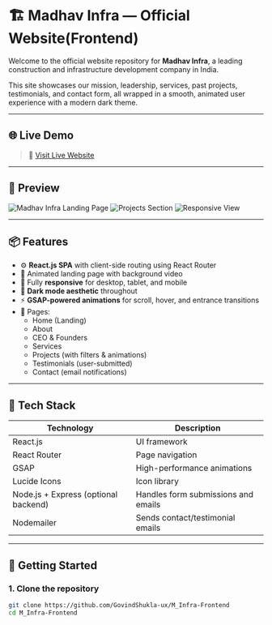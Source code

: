 # 🏗️ Madhav Infra — Official Website(Frontend)

Welcome to the official website repository for **Madhav Infra**, a leading construction and infrastructure development company in India.

This site showcases our mission, leadership, services, past projects, testimonials, and contact form, all wrapped in a smooth, animated user experience with a modern dark theme.

---

## 🌐 Live Demo

> 🔗 [Visit Live Website](https://your-live-deployment-link.com)

---

## 📸 Preview

![Madhav Infra Landing Page](./screenshots/landing-page.png)
![Projects Section](./screenshots/projects-section.png)
![Responsive View](./screenshots/mobile-view.png)

---

## 📦 Features

- ⚙️ **React.js SPA** with client-side routing using React Router
- 🎥 Animated landing page with background video
- 📱 Fully **responsive** for desktop, tablet, and mobile
- 🌙 **Dark mode aesthetic** throughout
- ⚡ **GSAP-powered animations** for scroll, hover, and entrance transitions
- 📁 Pages:
  - Home (Landing)
  - About
  - CEO & Founders
  - Services
  - Projects (with filters & animations)
  - Testimonials (user-submitted)
  - Contact (email notifications)

---

## 🔧 Tech Stack

| Technology      | Description                      |
|----------------|----------------------------------|
| React.js        | UI framework                     |
| React Router    | Page navigation                  |
| GSAP            | High-performance animations      |
| Lucide Icons    | Icon library                     |
| Node.js + Express (optional backend) | Handles form submissions and emails |
| Nodemailer      | Sends contact/testimonial emails |

---

## 🚀 Getting Started

### 1. Clone the repository

```bash
git clone https://github.com/GovindShukla-ux/M_Infra-Frontend
cd M_Infra-Frontend
